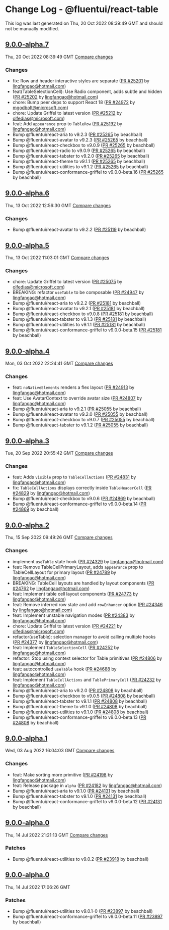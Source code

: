 # Change Log - @fluentui/react-table

This log was last generated on Thu, 20 Oct 2022 08:39:49 GMT and should not be manually modified.

<!-- Start content -->

## [9.0.0-alpha.7](https://github.com/microsoft/fluentui/tree/@fluentui/react-table_v9.0.0-alpha.7)

Thu, 20 Oct 2022 08:39:49 GMT 
[Compare changes](https://github.com/microsoft/fluentui/compare/@fluentui/react-table_v9.0.0-alpha.6..@fluentui/react-table_v9.0.0-alpha.7)

### Changes

- fix: Row and header interactive styles are separate ([PR #25201](https://github.com/microsoft/fluentui/pull/25201) by lingfangao@hotmail.com)
- feat(TableSelectionCell): Use Radio component, adds subtle and hidden ([PR #25202](https://github.com/microsoft/fluentui/pull/25202) by lingfangao@hotmail.com)
- chore: Bump peer deps to support React 18 ([PR #24972](https://github.com/microsoft/fluentui/pull/24972) by mgodbolt@microsoft.com)
- chore: Update Griffel to latest version ([PR #25212](https://github.com/microsoft/fluentui/pull/25212) by olfedias@microsoft.com)
- feat: Add `appearance` prop to `TableRow` ([PR #25192](https://github.com/microsoft/fluentui/pull/25192) by lingfangao@hotmail.com)
- Bump @fluentui/react-aria to v9.2.3 ([PR #25265](https://github.com/microsoft/fluentui/pull/25265) by beachball)
- Bump @fluentui/react-avatar to v9.2.3 ([PR #25265](https://github.com/microsoft/fluentui/pull/25265) by beachball)
- Bump @fluentui/react-checkbox to v9.0.9 ([PR #25265](https://github.com/microsoft/fluentui/pull/25265) by beachball)
- Bump @fluentui/react-radio to v9.0.9 ([PR #25265](https://github.com/microsoft/fluentui/pull/25265) by beachball)
- Bump @fluentui/react-tabster to v9.2.0 ([PR #25265](https://github.com/microsoft/fluentui/pull/25265) by beachball)
- Bump @fluentui/react-theme to v9.1.1 ([PR #25265](https://github.com/microsoft/fluentui/pull/25265) by beachball)
- Bump @fluentui/react-utilities to v9.1.2 ([PR #25265](https://github.com/microsoft/fluentui/pull/25265) by beachball)
- Bump @fluentui/react-conformance-griffel to v9.0.0-beta.16 ([PR #25265](https://github.com/microsoft/fluentui/pull/25265) by beachball)

## [9.0.0-alpha.6](https://github.com/microsoft/fluentui/tree/@fluentui/react-table_v9.0.0-alpha.6)

Thu, 13 Oct 2022 12:56:30 GMT 
[Compare changes](https://github.com/microsoft/fluentui/compare/@fluentui/react-table_v9.0.0-alpha.5..@fluentui/react-table_v9.0.0-alpha.6)

### Changes

- Bump @fluentui/react-avatar to v9.2.2 ([PR #25119](https://github.com/microsoft/fluentui/pull/25119) by beachball)

## [9.0.0-alpha.5](https://github.com/microsoft/fluentui/tree/@fluentui/react-table_v9.0.0-alpha.5)

Thu, 13 Oct 2022 11:03:01 GMT 
[Compare changes](https://github.com/microsoft/fluentui/compare/@fluentui/react-table_v9.0.0-alpha.4..@fluentui/react-table_v9.0.0-alpha.5)

### Changes

- chore: Update Griffel to latest version ([PR #25075](https://github.com/microsoft/fluentui/pull/25075) by olfedias@microsoft.com)
- BREAKING: refactor `useTable` to be composable ([PR #24947](https://github.com/microsoft/fluentui/pull/24947) by lingfangao@hotmail.com)
- Bump @fluentui/react-aria to v9.2.2 ([PR #25181](https://github.com/microsoft/fluentui/pull/25181) by beachball)
- Bump @fluentui/react-avatar to v9.2.1 ([PR #25181](https://github.com/microsoft/fluentui/pull/25181) by beachball)
- Bump @fluentui/react-checkbox to v9.0.8 ([PR #25181](https://github.com/microsoft/fluentui/pull/25181) by beachball)
- Bump @fluentui/react-tabster to v9.1.3 ([PR #25181](https://github.com/microsoft/fluentui/pull/25181) by beachball)
- Bump @fluentui/react-utilities to v9.1.1 ([PR #25181](https://github.com/microsoft/fluentui/pull/25181) by beachball)
- Bump @fluentui/react-conformance-griffel to v9.0.0-beta.15 ([PR #25181](https://github.com/microsoft/fluentui/pull/25181) by beachball)

## [9.0.0-alpha.4](https://github.com/microsoft/fluentui/tree/@fluentui/react-table_v9.0.0-alpha.4)

Mon, 03 Oct 2022 22:24:41 GMT 
[Compare changes](https://github.com/microsoft/fluentui/compare/@fluentui/react-table_v9.0.0-alpha.3..@fluentui/react-table_v9.0.0-alpha.4)

### Changes

- feat: `noNativeElements` renders a flex layout ([PR #24913](https://github.com/microsoft/fluentui/pull/24913) by lingfangao@hotmail.com)
- feat: Use AvatarContext to override avatar size ([PR #24807](https://github.com/microsoft/fluentui/pull/24807) by lingfangao@hotmail.com)
- Bump @fluentui/react-aria to v9.2.1 ([PR #25055](https://github.com/microsoft/fluentui/pull/25055) by beachball)
- Bump @fluentui/react-avatar to v9.2.0 ([PR #25055](https://github.com/microsoft/fluentui/pull/25055) by beachball)
- Bump @fluentui/react-checkbox to v9.0.7 ([PR #25055](https://github.com/microsoft/fluentui/pull/25055) by beachball)
- Bump @fluentui/react-tabster to v9.1.2 ([PR #25055](https://github.com/microsoft/fluentui/pull/25055) by beachball)

## [9.0.0-alpha.3](https://github.com/microsoft/fluentui/tree/@fluentui/react-table_v9.0.0-alpha.3)

Tue, 20 Sep 2022 20:55:42 GMT 
[Compare changes](https://github.com/microsoft/fluentui/compare/@fluentui/react-table_v9.0.0-alpha.2..@fluentui/react-table_v9.0.0-alpha.3)

### Changes

- feat: Adds `visible` prop to `TableCellActions` ([PR #24831](https://github.com/microsoft/fluentui/pull/24831) by lingfangao@hotmail.com)
- fix: `TableCellActions` displays correctly inside `TableHeaderCell` ([PR #24829](https://github.com/microsoft/fluentui/pull/24829) by lingfangao@hotmail.com)
- Bump @fluentui/react-checkbox to v9.0.6 ([PR #24869](https://github.com/microsoft/fluentui/pull/24869) by beachball)
- Bump @fluentui/react-conformance-griffel to v9.0.0-beta.14 ([PR #24869](https://github.com/microsoft/fluentui/pull/24869) by beachball)

## [9.0.0-alpha.2](https://github.com/microsoft/fluentui/tree/@fluentui/react-table_v9.0.0-alpha.2)

Thu, 15 Sep 2022 09:49:26 GMT 
[Compare changes](https://github.com/microsoft/fluentui/compare/@fluentui/react-table_v9.0.0-alpha.1..@fluentui/react-table_v9.0.0-alpha.2)

### Changes

- implement `useTable` state hook ([PR #24329](https://github.com/microsoft/fluentui/pull/24329) by lingfangao@hotmail.com)
- feat: Remove TableCellPrimaryLayout, adds `appearance` prop to TableCellLayout for primary layout ([PR #24789](https://github.com/microsoft/fluentui/pull/24789) by lingfangao@hotmail.com)
- BREAKING: TableCell layouts are handled by layout components ([PR #24762](https://github.com/microsoft/fluentui/pull/24762) by lingfangao@hotmail.com)
- feat: Implement table cell layout components ([PR #24773](https://github.com/microsoft/fluentui/pull/24773) by lingfangao@hotmail.com)
- feat: Remove inferred row state and add `rowEnhancer` option ([PR #24346](https://github.com/microsoft/fluentui/pull/24346) by lingfangao@hotmail.com)
- feat: Implement unstable navigation modes ([PR #24383](https://github.com/microsoft/fluentui/pull/24383) by lingfangao@hotmail.com)
- chore: Update Griffel to latest version ([PR #24221](https://github.com/microsoft/fluentui/pull/24221) by olfedias@microsoft.com)
- refactor(useTable): selection manager to avoid calling multiple hooks ([PR #24377](https://github.com/microsoft/fluentui/pull/24377) by lingfangao@hotmail.com)
- feat: Implement `TableSelectionCell` ([PR #24252](https://github.com/microsoft/fluentui/pull/24252) by lingfangao@hotmail.com)
- refactor: Stop using context selector for Table primitives ([PR #24806](https://github.com/microsoft/fluentui/pull/24806) by lingfangao@hotmail.com)
- feat: autocontrolled `useTable` hook ([PR #24688](https://github.com/microsoft/fluentui/pull/24688) by lingfangao@hotmail.com)
- feat: Implement `TableCellActions` and `TablePrimaryCell` ([PR #24232](https://github.com/microsoft/fluentui/pull/24232) by lingfangao@hotmail.com)
- Bump @fluentui/react-aria to v9.2.0 ([PR #24808](https://github.com/microsoft/fluentui/pull/24808) by beachball)
- Bump @fluentui/react-checkbox to v9.0.5 ([PR #24808](https://github.com/microsoft/fluentui/pull/24808) by beachball)
- Bump @fluentui/react-tabster to v9.1.1 ([PR #24808](https://github.com/microsoft/fluentui/pull/24808) by beachball)
- Bump @fluentui/react-theme to v9.1.0 ([PR #24808](https://github.com/microsoft/fluentui/pull/24808) by beachball)
- Bump @fluentui/react-utilities to v9.1.0 ([PR #24808](https://github.com/microsoft/fluentui/pull/24808) by beachball)
- Bump @fluentui/react-conformance-griffel to v9.0.0-beta.13 ([PR #24808](https://github.com/microsoft/fluentui/pull/24808) by beachball)

## [9.0.0-alpha.1](https://github.com/microsoft/fluentui/tree/@fluentui/react-table_v9.0.0-alpha.1)

Wed, 03 Aug 2022 16:04:03 GMT 
[Compare changes](https://github.com/microsoft/fluentui/compare/@fluentui/react-table_v9.0.0-alpha.0..@fluentui/react-table_v9.0.0-alpha.1)

### Changes

- feat: Make sorting more primitive ([PR #24198](https://github.com/microsoft/fluentui/pull/24198) by lingfangao@hotmail.com)
- feat: Release package in `alpha` ([PR #24182](https://github.com/microsoft/fluentui/pull/24182) by lingfangao@hotmail.com)
- Bump @fluentui/react-aria to v9.1.0 ([PR #24131](https://github.com/microsoft/fluentui/pull/24131) by beachball)
- Bump @fluentui/react-tabster to v9.1.0 ([PR #24131](https://github.com/microsoft/fluentui/pull/24131) by beachball)
- Bump @fluentui/react-conformance-griffel to v9.0.0-beta.12 ([PR #24131](https://github.com/microsoft/fluentui/pull/24131) by beachball)

## [9.0.0-alpha.0](https://github.com/microsoft/fluentui/tree/@fluentui/react-table_v9.0.0-alpha.0)

Thu, 14 Jul 2022 21:21:13 GMT 
[Compare changes](https://github.com/microsoft/fluentui/compare/@fluentui/react-table_v9.0.0-alpha.0..@fluentui/react-table_v9.0.0-alpha.0)

### Patches

- Bump @fluentui/react-utilities to v9.0.2 ([PR #23918](https://github.com/microsoft/fluentui/pull/23918) by beachball)

## [9.0.0-alpha.0](https://github.com/microsoft/fluentui/tree/@fluentui/react-table_v9.0.0-alpha.0)

Thu, 14 Jul 2022 17:06:26 GMT

### Patches

- Bump @fluentui/react-utilities to v9.0.1-0 ([PR #23897](https://github.com/microsoft/fluentui/pull/23897) by beachball)
- Bump @fluentui/react-conformance-griffel to v9.0.0-beta.11 ([PR #23897](https://github.com/microsoft/fluentui/pull/23897) by beachball)
